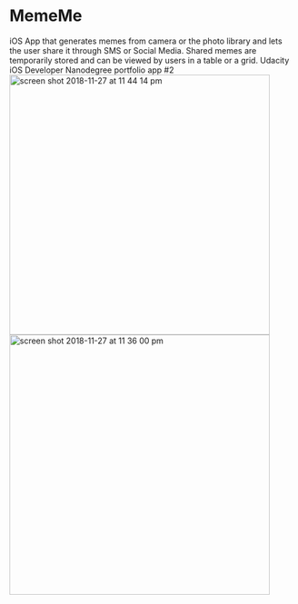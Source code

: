 # MemeMe
iOS App that generates memes from camera or the photo library and lets the user share it through SMS or Social Media. Shared memes are temporarily stored and can be viewed by users in a table or a grid. Udacity iOS Developer Nanodegree portfolio app #2
<br>
<img width="458" alt="screen shot 2018-11-27 at 11 44 14 pm" src="https://user-images.githubusercontent.com/33184801/49132461-2e499c80-f2a2-11e8-8173-b3ffb0df7171.png">
<img width="458" alt="screen shot 2018-11-27 at 11 36 00 pm" src="https://user-images.githubusercontent.com/33184801/49132537-694bd000-f2a2-11e8-9f20-070a0f8d30c1.png">


